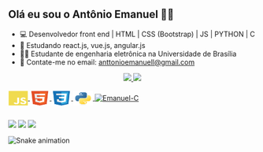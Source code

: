 ## Olá eu sou o Antônio Emanuel 👨‍💻

- 💻 Desenvolvedor front end | HTML | CSS (Bootstrap) | JS | PYTHON | C
- 📗 Estudando react.js, vue.js, angular.js
- 🔌🔋 Estudante de engenharia eletrônica na Universidade de Brasília
- 📎 Contate-me no email: anttonioemanuell@gmail.com

<div align="center">
  <a href="https://github.com/aemanuell">
  <img height="160em" src="https://github-readme-stats.vercel.app/api?username=aemanuell&show_icons=true&theme=great-gatsby&include_all_commits=true&count_private=true"/>
  <img height="160em" src="https://github-readme-stats.vercel.app/api/top-langs/?username=aemanuell&layout=compact&langs_count=7&theme=great-gatsby"/>
</div>

<div style="display: inline_block"><br>
  <img align="center" alt="Emanuel-Js" height="30" width="40" src="https://raw.githubusercontent.com/devicons/devicon/master/icons/javascript/javascript-plain.svg">
  <img align="center" alt="Emanuel-HTML" height="30" width="40" src="https://raw.githubusercontent.com/devicons/devicon/master/icons/html5/html5-original.svg">
  <img align="center" alt="Emanuel-CSS" height="30" width="40" src="https://raw.githubusercontent.com/devicons/devicon/master/icons/css3/css3-original.svg">
  <img align="center" alt="Emanuel-Python" height="30" width="40" src="https://raw.githubusercontent.com/devicons/devicon/master/icons/python/python-original.svg">
  <img align="center" alt="Emanuel-C" height="30" width="40" src="https://cdn.jsdelivr.net/gh/devicons/devicon/icons/c/c-original.svg">
</div>
  
##

<div> 
  <a href="https://instagram.com/ae.emanuel" target="_blank"><img src="https://img.shields.io/badge/-Instagram-%23E4405F?style=for-the-badge&logo=instagram&logoColor=white" target="_blank"></a>
  <a href = "mailto:anttonioemanuell@gmail.com"><img src="https://img.shields.io/badge/-Gmail-%23333?style=for-the-badge&logo=gmail&logoColor=white" target="_blank"></a>
  <a href="https://www.linkedin.com/in/ant%C3%B4nio-emanuel-755659142/" target="_blank"><img src="https://img.shields.io/badge/-LinkedIn-%230077B5?style=for-the-badge&logo=linkedin&logoColor=white" target="_blank"></a> 
 
  ![Snake animation](https://github.com/aemanuell/aemanuell/blob/output/github-contribution-grid-snake.svg)
 
</div>
